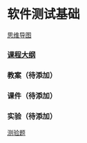 # 软件测试基础

[思维导图](http://naotu.baidu.com/file/a289240f1f288602fca9b35847f00ea7)

### [课程大纲](content/gang.md)

### 教案（待添加）

### 课件（待添加）

### 实验（待添加）

[测验题](papers/test.md)

